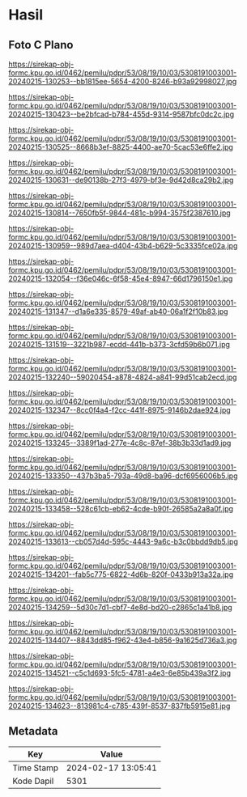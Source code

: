 # Hasil

## Foto C Plano

https://sirekap-obj-formc.kpu.go.id/0462/pemilu/pdpr/53/08/19/10/03/5308191003001-20240215-130253--bb1815ee-5654-4200-8246-b93a92998027.jpg

https://sirekap-obj-formc.kpu.go.id/0462/pemilu/pdpr/53/08/19/10/03/5308191003001-20240215-130423--be2bfcad-b784-455d-9314-9587bfc0dc2c.jpg

https://sirekap-obj-formc.kpu.go.id/0462/pemilu/pdpr/53/08/19/10/03/5308191003001-20240215-130525--8668b3ef-8825-4400-ae70-5cac53e6ffe2.jpg

https://sirekap-obj-formc.kpu.go.id/0462/pemilu/pdpr/53/08/19/10/03/5308191003001-20240215-130631--de90138b-27f3-4979-bf3e-9d42d8ca29b2.jpg

https://sirekap-obj-formc.kpu.go.id/0462/pemilu/pdpr/53/08/19/10/03/5308191003001-20240215-130814--7650fb5f-9844-481c-b994-3575f2387610.jpg

https://sirekap-obj-formc.kpu.go.id/0462/pemilu/pdpr/53/08/19/10/03/5308191003001-20240215-130959--989d7aea-d404-43b4-b629-5c3335fce02a.jpg

https://sirekap-obj-formc.kpu.go.id/0462/pemilu/pdpr/53/08/19/10/03/5308191003001-20240215-132054--f36e046c-6f58-45e4-8947-66d1796150e1.jpg

https://sirekap-obj-formc.kpu.go.id/0462/pemilu/pdpr/53/08/19/10/03/5308191003001-20240215-131347--d1a6e335-8579-49af-ab40-06a1f2f10b83.jpg

https://sirekap-obj-formc.kpu.go.id/0462/pemilu/pdpr/53/08/19/10/03/5308191003001-20240215-131519--3221b987-ecdd-441b-b373-3cfd59b6b071.jpg

https://sirekap-obj-formc.kpu.go.id/0462/pemilu/pdpr/53/08/19/10/03/5308191003001-20240215-132240--59020454-a878-4824-a841-99d51cab2ecd.jpg

https://sirekap-obj-formc.kpu.go.id/0462/pemilu/pdpr/53/08/19/10/03/5308191003001-20240215-132347--8cc0f4a4-f2cc-441f-8975-9146b2dae924.jpg

https://sirekap-obj-formc.kpu.go.id/0462/pemilu/pdpr/53/08/19/10/03/5308191003001-20240215-133245--3389f1ad-277e-4c8c-87ef-38b3b33d1ad9.jpg

https://sirekap-obj-formc.kpu.go.id/0462/pemilu/pdpr/53/08/19/10/03/5308191003001-20240215-133350--437b3ba5-793a-49d8-ba96-dcf6956006b5.jpg

https://sirekap-obj-formc.kpu.go.id/0462/pemilu/pdpr/53/08/19/10/03/5308191003001-20240215-133458--528c61cb-eb62-4cde-b90f-26585a2a8a0f.jpg

https://sirekap-obj-formc.kpu.go.id/0462/pemilu/pdpr/53/08/19/10/03/5308191003001-20240215-133613--cb057d4d-595c-4443-9a6c-b3c0bbdd9db5.jpg

https://sirekap-obj-formc.kpu.go.id/0462/pemilu/pdpr/53/08/19/10/03/5308191003001-20240215-134201--fab5c775-6822-4d6b-820f-0433b913a32a.jpg

https://sirekap-obj-formc.kpu.go.id/0462/pemilu/pdpr/53/08/19/10/03/5308191003001-20240215-134259--5d30c7d1-cbf7-4e8d-bd20-c2865c1a41b8.jpg

https://sirekap-obj-formc.kpu.go.id/0462/pemilu/pdpr/53/08/19/10/03/5308191003001-20240215-134407--8843dd85-f962-43e4-b856-9a1625d736a3.jpg

https://sirekap-obj-formc.kpu.go.id/0462/pemilu/pdpr/53/08/19/10/03/5308191003001-20240215-134521--c5c1d693-5fc5-4781-a4e3-6e85b439a3f2.jpg

https://sirekap-obj-formc.kpu.go.id/0462/pemilu/pdpr/53/08/19/10/03/5308191003001-20240215-134623--813981c4-c785-439f-8537-837fb5915e81.jpg


## Metadata

| Key        | Value               |
| ---------- | ------------------- |
| Time Stamp | 2024-02-17 13:05:41 |
| Kode Dapil | 5301                |



